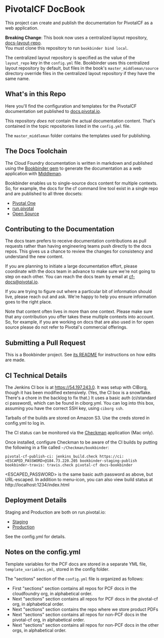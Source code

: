# PivotalCF DocBook

This project can create and publish the documentation for PivotalCF as a web application.

**Breaking Change**: This book now uses a centralized layout repository, [docs-layout-repo](https://github.com/pivotal-cf/docs-layout-repo).  
You must clone this repository to run `bookbinder bind local`.

The centralized layout repository is specified as the value of the `layout_repo` key in the `config.yml` file. 
Bookbinder uses this centralized layout repository by default, but files in the book's `master_middleman/source` directory override files in the centralized layout repository if they have the same name.

## What's in this Repo

Here you'll find the configuration and templates for the PivotalCF
documentation set published to [docs.pivotal.io](http://docs.pivotal.io).

This repository *does not* contain the actual documentation content. That's
contained in the topic repositories listed in the `config.yml` file.

The `master_middleman` folder contains the templates used for publishing.

## The Docs Toolchain

The Cloud Foundry documentation is written in markdown and published using the
[Bookbinder gem](http://github.com/pivotal-cf/docs-bookbinder) to generate the
documentation as a web application with [Middleman](http://middlemanapp.com/).

Bookbinder enables us to single-source docs content for multiple contexts.
So, for example, the docs for the cf command line tool exist in a single repo
and are published to all three docsets:

* [Pivotal One](http://docs.pivotal.io)
* [run.pivotal](http://docs.run.pivotal.io)
* [Open Source](http://docs.cloudfoundry.org)

## Contributing to the Documentation

The docs team prefers to receive documentation contributions as pull requests
rather than having engineering teams push directly to the docs repos.  This
gives us a chance to review the changes for consistency and understand the new
content.

If you are planning to initiate a large documentation effort, please coordinate
with the docs team in advance to make sure we're not going to step on each
other. You can reach the docs team by email at
[cf-docs@pivotal.io](mailto:cf-docs@pivotal.io).

If you are trying to figure out where a particular bit of information should
live, please reach out and ask.  We're happy to help you ensure information
goes to the right place.

Note that content often lives in more than one context.  Please make sure that
any contribution you offer takes these multiple contexts into account.  So, for
example, if you are working on docs that are also used in for open source
please do not refer to Pivotal's commercial offerings.

## Submitting a Pull Request

This is a Bookbinder project. See [its README](https://github.com/pivotal-cf/bookbinder/blob/master/README.md) for instructions on how edits are made.

## CI Technical Details

The Jenkins CI box is at https://54.197.243.0. It was setup with CIBorg, though it has been modified extensively.
(Yes, the CI box is a snowflake.
There's a chore in the backlog to fix that.)
It uses a basic auth (ci/standard ci password), which can be found in ciborg.yml.
You can log into this box, assuming you have the correct SSH key, using `ciborg ssh`.

Tarballs of the builds are stored on Amazon S3. Use the creds stored in config.yml to log in.

The CI status can be monitored via the [Checkman](https://github.com/cppforlife/checkman) application (Mac only).

Once installed, configure Checkman to be aware of the CI builds by putting the following in a file called `~/Checkman/bookbinder`:

    pivotal-cf-publish-ci: jenkins_build.check https://ci:<ESCAPED_PASSWORD>@184.73.220.205 bookbinder-staging-publish
    bookbinder-travis: travis.check pivotal-cf docs-bookbinder

<ESCAPED_PASSWORD> is the same basic auth password as above, but URL-escaped. In addition to menu-icon, you can also view build status at http://localhost:1234/index.html

## Deployment Details

Staging and Production are both on run.pivotal.io:

- [Staging](http://cf-p1-docs-staging.cfapps.io/)
- [Production](http://cf-p1-docs-prod.cfapps.io/)

See the config.yml for details.

## Notes on the config.yml 

Template variables for the PCF docs are stored in a separate YML file, `template_variables.yml`, stored in the config folder. 

The "sections" section of the `config.yml` file is organized as follows:

- First "sections" section contains all repos for PCF docs in the cloudfoundry org, in alphabetical order.
- Next "sections" section contains all repos for PCF docs in the pivotal-cf org, in alphabetical order.
- Next "sections" section contains the repo where we store product PDFs
- Next "sections" section contains all repos for non-PCF docs in the pivotal-cf org, in alphabetical order.
- Next "sections" section contains all repos for non-PCF docs in the other orgs, in alphabetical order.
